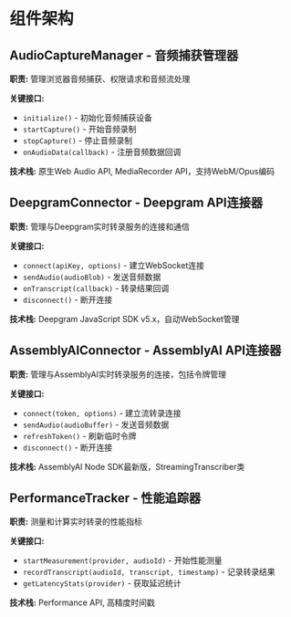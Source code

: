 # 组件架构

## AudioCaptureManager - 音频捕获管理器

**职责:** 管理浏览器音频捕获、权限请求和音频流处理

**关键接口:**
- `initialize()` - 初始化音频捕获设备
- `startCapture()` - 开始音频录制
- `stopCapture()` - 停止音频录制
- `onAudioData(callback)` - 注册音频数据回调

**技术栈:** 原生Web Audio API, MediaRecorder API，支持WebM/Opus编码

## DeepgramConnector - Deepgram API连接器

**职责:** 管理与Deepgram实时转录服务的连接和通信

**关键接口:**
- `connect(apiKey, options)` - 建立WebSocket连接
- `sendAudio(audioBlob)` - 发送音频数据
- `onTranscript(callback)` - 转录结果回调
- `disconnect()` - 断开连接

**技术栈:** Deepgram JavaScript SDK v5.x，自动WebSocket管理

## AssemblyAIConnector - AssemblyAI API连接器

**职责:** 管理与AssemblyAI实时转录服务的连接，包括令牌管理

**关键接口:**
- `connect(token, options)` - 建立流转录连接
- `sendAudio(audioBuffer)` - 发送音频数据
- `refreshToken()` - 刷新临时令牌
- `disconnect()` - 断开连接

**技术栈:** AssemblyAI Node SDK最新版，StreamingTranscriber类

## PerformanceTracker - 性能追踪器

**职责:** 测量和计算实时转录的性能指标

**关键接口:**
- `startMeasurement(provider, audioId)` - 开始性能测量
- `recordTranscript(audioId, transcript, timestamp)` - 记录转录结果
- `getLatencyStats(provider)` - 获取延迟统计

**技术栈:** Performance API, 高精度时间戳
